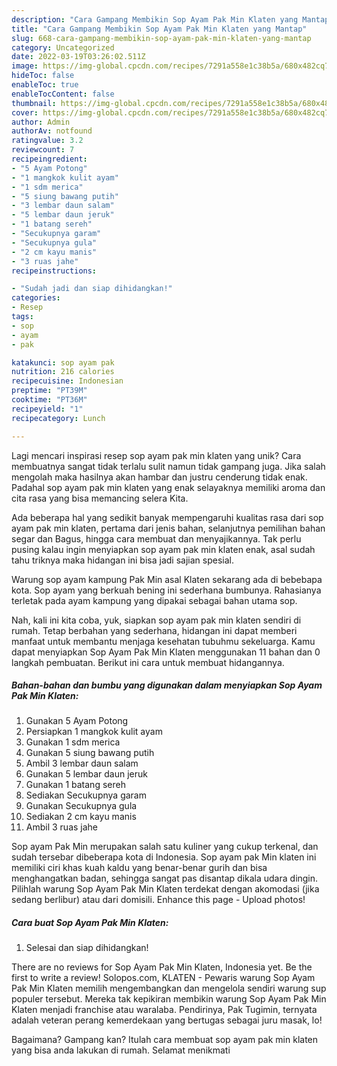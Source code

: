 ```yaml
---
description: "Cara Gampang Membikin Sop Ayam Pak Min Klaten yang Mantap"
title: "Cara Gampang Membikin Sop Ayam Pak Min Klaten yang Mantap"
slug: 668-cara-gampang-membikin-sop-ayam-pak-min-klaten-yang-mantap
category: Uncategorized
date: 2022-03-19T03:26:02.511Z
image: https://img-global.cpcdn.com/recipes/7291a558e1c38b5a/680x482cq70/sop-ayam-pak-min-klaten-foto-resep-utama.jpg
hideToc: false
enableToc: true
enableTocContent: false
thumbnail: https://img-global.cpcdn.com/recipes/7291a558e1c38b5a/680x482cq70/sop-ayam-pak-min-klaten-foto-resep-utama.jpg
cover: https://img-global.cpcdn.com/recipes/7291a558e1c38b5a/680x482cq70/sop-ayam-pak-min-klaten-foto-resep-utama.jpg
author: Admin
authorAv: notfound
ratingvalue: 3.2
reviewcount: 7
recipeingredient:
- "5 Ayam Potong"
- "1 mangkok kulit ayam"
- "1 sdm merica"
- "5 siung bawang putih"
- "3 lembar daun salam"
- "5 lembar daun jeruk"
- "1 batang sereh"
- "Secukupnya garam"
- "Secukupnya gula"
- "2 cm kayu manis"
- "3 ruas jahe"
recipeinstructions:

- "Sudah jadi dan siap dihidangkan!"
categories:
- Resep
tags:
- sop
- ayam
- pak

katakunci: sop ayam pak 
nutrition: 216 calories
recipecuisine: Indonesian
preptime: "PT39M"
cooktime: "PT36M"
recipeyield: "1"
recipecategory: Lunch

---
```





Lagi mencari inspirasi resep sop ayam pak min klaten yang unik? Cara membuatnya sangat tidak terlalu sulit namun tidak gampang juga. Jika salah mengolah maka hasilnya akan hambar dan justru cenderung tidak enak. Padahal sop ayam pak min klaten yang enak selayaknya memiliki aroma dan cita rasa yang bisa memancing selera Kita.





Ada beberapa hal yang sedikit banyak mempengaruhi kualitas rasa dari sop ayam pak min klaten, pertama dari jenis bahan, selanjutnya pemilihan bahan segar dan Bagus, hingga cara membuat dan menyajikannya. Tak perlu pusing kalau ingin menyiapkan sop ayam pak min klaten enak,      asal sudah tahu triknya maka hidangan ini bisa jadi sajian spesial.














Warung sop ayam kampung Pak Min asal Klaten sekarang ada di bebebapa kota. Sop ayam yang berkuah bening ini sederhana bumbunya. Rahasianya terletak pada ayam kampung yang dipakai sebagai bahan utama sop.






Nah, kali ini kita coba, yuk, siapkan sop ayam pak min klaten sendiri di rumah. Tetap berbahan yang sederhana, hidangan ini dapat memberi manfaat untuk membantu menjaga kesehatan tubuhmu sekeluarga. Kamu dapat menyiapkan Sop Ayam Pak Min Klaten menggunakan 11 bahan dan 0 langkah pembuatan. Berikut ini cara untuk membuat hidangannya.

<!--inarticleads1-->

##### Bahan-bahan dan bumbu yang digunakan dalam menyiapkan Sop Ayam Pak Min Klaten:

1. Gunakan 5 Ayam Potong
1. Persiapkan 1 mangkok kulit ayam
1. Gunakan 1 sdm merica
1. Gunakan 5 siung bawang putih
1. Ambil 3 lembar daun salam
1. Gunakan 5 lembar daun jeruk
1. Gunakan 1 batang sereh
1. Sediakan Secukupnya garam
1. Gunakan Secukupnya gula
1. Sediakan 2 cm kayu manis
1. Ambil 3 ruas jahe


Sop ayam Pak Min merupakan salah satu kuliner yang cukup terkenal, dan sudah tersebar dibeberapa kota di Indonesia. Sop ayam pak Min klaten ini memiliki ciri khas kuah kaldu yang benar-benar gurih dan bisa menghangatkan badan, sehingga sangat pas disantap dikala udara dingin. Pilihlah warung Sop Ayam Pak Min Klaten terdekat dengan akomodasi (jika sedang berlibur) atau dari domisili. Enhance this page - Upload photos! 

<!--inarticleads2-->

##### Cara buat Sop Ayam Pak Min Klaten:


1. Selesai dan siap dihidangkan!

There are no reviews for Sop Ayam Pak Min Klaten, Indonesia yet. Be the first to write a review! Solopos.com, KLATEN - Pewaris warung Sop Ayam Pak Min Klaten memilih mengembangkan dan mengelola sendiri warung sup populer tersebut. Mereka tak kepikiran membikin warung Sop Ayam Pak Min Klaten menjadi franchise atau waralaba. Pendirinya, Pak Tugimin, ternyata adalah veteran perang kemerdekaan yang bertugas sebagai juru masak, lo! 

Bagaimana? Gampang kan? Itulah cara membuat sop ayam pak min klaten yang bisa anda lakukan di rumah. Selamat menikmati
